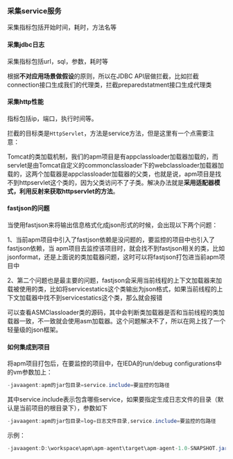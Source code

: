 ### 采集service服务

采集指标包括开始时间，耗时，方法名等

#### 采集jdbc日志

采集指标包括url，sql，参数，耗时等

根据**不对应用场景做假设**的原则，所以在JDBC API层做拦截，比如拦截connection接口生成我们的代理类，拦截preparedstatment接口生成代理类

#### 采集http性能

指标包括ip，端口，执行时间等。

拦截的目标类是`HttpServlet`，方法是service方法，但是这里有一个点需要注意：

Tomcat的类加载机制，我们的apm项目是有appclassloader加载器加载的，而servlet是由Tomcat自定义的commonclassloader下的webclassloader加载器加载的，这两个加载器是appclassloader加载器的父类，也就是说，apm项目是找不到httpservlet这个类的，因为父类访问不了子类。解决办法就是**采用适配器模式，利用反射来获取httpservlet的方法**。

#### fastjson的问题

当使用fastjson来将输出信息格式化成json形式的时候，会出现以下两个问题：

1、当前apm项目中引入了fastjson依赖是没问题的，要监控的项目中也引入了fastjson依赖，当 apm项目去监控该项目时，就会找不到fastjson相关的类，比如jsonformat，还是上面说的类加载器问题，这时可以将fastjson打包进当前apm项目中

2、第二个问题也是最主要的问题，fastjson会采用当前线程的上下文加载器来加载被使用的类，比如将servicestatics这个类输出为json格式，如果当前线程的上下文加载器中找不到servicestatics这个类，那么就会报错

可以查看ASMClassloader类的源码，其中会判断类加载器是否和当前线程的类加载器一致，不一致就会使用asm加载器。这个问题解决不了，所以在网上找了一个轻量级的json框架。

#### 如何集成到项目

将apm项目打包后，在要监控的项目中，在IEDA的run/debug configurations中的vm参数加上：

~~~java
-javaagent:apm的jar包目录=service.include=要监控的包路径
~~~

其中service.include表示包含哪些service，如果要指定生成日志文件的目录（默认是当前项目的根目录下），参数如下

~~~java
-javaagent:apm的jar包目录=log=日志文件目录,service.include=要监控的包路径
~~~

示例：

~~~java
-javaagent:D:\workspace\apm\apm-agent\target\apm-agent-1.0-SNAPSHOT.jar=log=/log,service.include=com.jiatu.catalog.service.impl.*ServiceImpl
~~~


